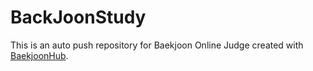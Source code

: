 # BackJoonStudy
This is an auto push repository for Baekjoon Online Judge created with [BaekjoonHub](https://github.com/BaekjoonHub/BaekjoonHub).
